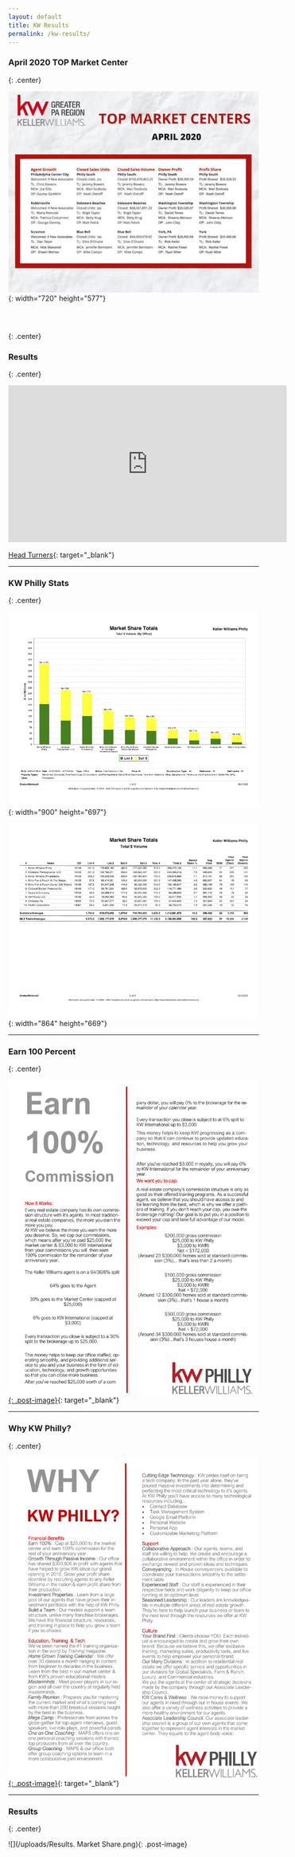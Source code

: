 ```yaml
---
layout: default
title: KW Results
permalink: /kw-results/
---
```


### April 2020 TOP Market Center
{: .center}

![](/uploads/wow.jpg){: width="720" height="577"}

### &nbsp;
{: .center}

### Results
{: .center}

<iframe width="560" height="315" src="https://www.youtube.com/embed/QKJvm3zdVic" frameborder="0" allow="accelerometer; autoplay; encrypted-media; gyroscope; picture-in-picture" allowfullscreen=""></iframe>

[Head Turners](https://outfront.kw.com/agents/head-turners/){: target="_blank"}

---

### KW Philly Stats
{: .center}

![](/uploads/6.jpg){: width="900" height="697"}

![](/uploads/7.jpg){: width="864" height="669"}

---

### Earn 100 Percent
{: .center}

[![](/img/earn100.jpg){: .post-image}](/img/earn100.pdf){: target="_blank"}

---

### Why KW Philly?
{: .center}

[![](/img/why-kw.jpg){: .post-image}](/img/why-kw.pdf){: target="_blank"}

---

### Results
{: .center}

![](/uploads/Results. Market Share.png){: .post-image}

&nbsp;
